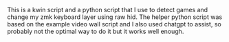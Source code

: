 This is a kwin script and a python script that I use to detect games and change my zmk keyboard layer using raw hid.
The helper python script was based on the example video wall script and I also used chatgpt to assist, so probably not the optimal way to do it but it works well enough.
